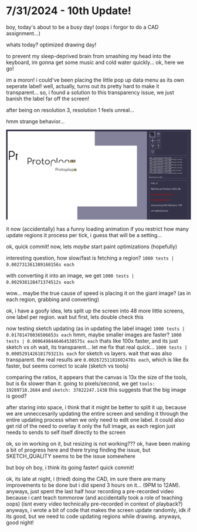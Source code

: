 # 7/31/2024 - 10th Update!

boy, today's about to be a busy day! (oops i forgor to do a CAD assignment...)

whats today? optimized drawing day!

to prevent my sleep-deprived brain from smashing my head into the keyboard, im gonna get some music and cold water quickly... ok, here we go!

im a moron! i could've been placing the little pop up data menu as its own seperate label! well, actually, turns out its pretty hard to make it transparent... so, i found a solution to this transparency issue, we just banish the label far off the screen!

after being on resolution 3, resolution 1 feels unreal... 

hmm strange behavior...

![huh](</updatelogs/images/072024/07312024 - 1.png>)

it now (accidentally) has a funny loading animation if you restrict how many update regions it process per tick, i guess that will be a setting...

ok, quick commit! now, lets *maybe* start paint optimizations (hopefully)

interesting question, how slow/fast is fetching a region? `1000 tests | 0.002731361389160156s each`

with converting it into an image, we get `1000 tests | 0.002938128471374512s each`

wow... maybe the true cause of speed is placing it on the giant image? (as in each region, grabbing and converting)

ok, i have a goofy idea, lets split up the screen into 48 more little screens, one label per region. wait but first, lets double check this

now testing sketch updating (as in updating the label image) `1000 tests | 0.01781470036506653s each` hmm, maybe smaller images are faster? `1000 tests | 0.0006498446464538575s each` thats like 100x faster, and its just sketch vs oh wait, its transparent... let me fix that real quick... `1000 tests | 0.0005291426181793213s each` for sketch vs layers. wait that was also transparent. the real results are `0.00267251181602478s each`, which is like 8x faster, but seems correct to scale (sketch vs tools)

comparing the ratios, it appears that the canvas is 13x the size of the tools, but is 6x slower than it. going to pixels/second, we get `tools: 19289718.2684` and `sketch: 37822247.1438` this suggests that the big image is good?

after staring into space, i think that it might be better to split it up, because we are unneccesarily updating the entire screen and sending it through the entire updating process when we only need to edit one label. it could also get rid of the need to overlay it only the full image, as each region just needs to sends to self itself directly to the screen

ok, so im working on it, but resizing is not working??? ok, have been making a bit of progress here and there trying finding the issue, but SKETCH_QUALITY seems to be the issue somewhere

but boy oh boy, i think its going faster! quick commit! 

ok, its late at night, i (tried) doing the CAD, im sure there are many improvements to be done but i did spend 3 hours on it... (9PM to 12AM). anyways, just spent the last half hour recording a pre-recorded video because i cant teach tommorow (and accidentally took a role of teaching oops) (isnt every video technically pre-recorded in context of playback?) anyways, i wrote a bit of code that makes the screen update randomly, idk if its good, but we need to code updating regions while drawing. anyways, good night!